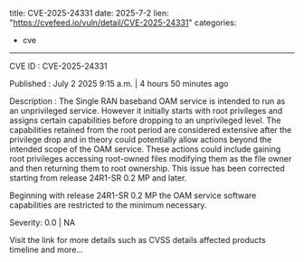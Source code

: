  
title: CVE-2025-24331
date: 2025-7-2
lien: "https://cvefeed.io/vuln/detail/CVE-2025-24331"
categories:
  - cve
---

CVE ID : CVE-2025-24331

Published :  July 2
2025
9:15 a.m. | 4 hours
50 minutes ago

Description : The Single RAN baseband OAM service is intended to run as an unprivileged service. However
it initially starts with root privileges and assigns certain capabilities before dropping to an unprivileged level. The capabilities retained from the root period are considered extensive after the privilege drop and
in theory
could potentially allow actions beyond the intended scope of the OAM service. These actions could include gaining root privileges
accessing root-owned files
modifying them as the file owner
and then returning them to root ownership. This issue has been corrected starting from release 24R1-SR 0.2 MP and later.

Beginning with release 24R1-SR 0.2 MP
the OAM service software capabilities are restricted to the minimum necessary.

Severity: 0.0 | NA

Visit the link for more details
such as CVSS details
affected products
timeline
and more...
